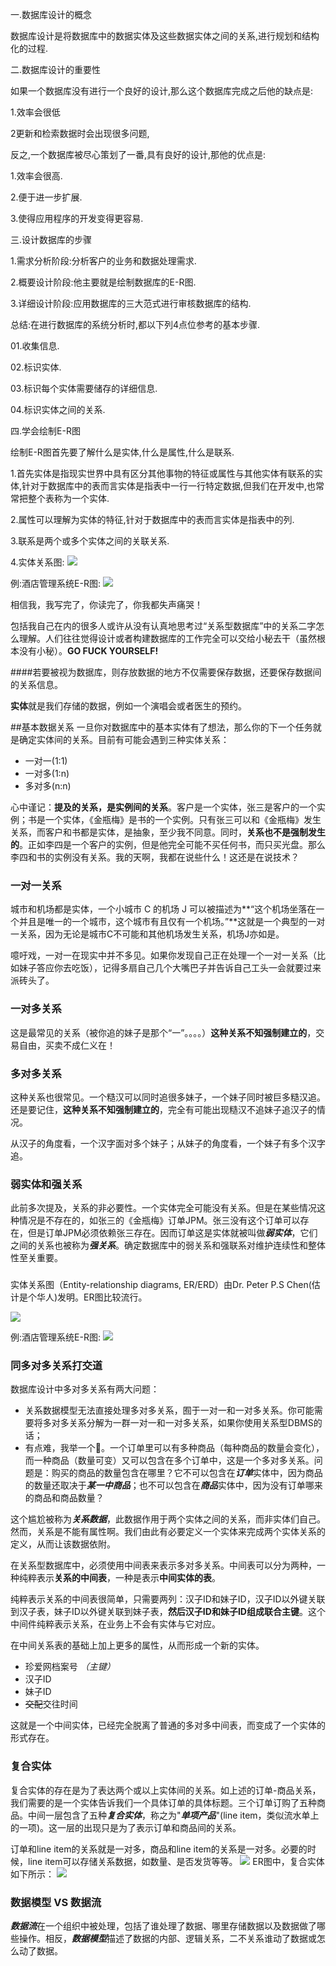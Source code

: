 一.数据库设计的概念

数据库设计是将数据库中的数据实体及这些数据实体之间的关系,进行规划和结构化的过程.

二.数据库设计的重要性

如果一个数据库没有进行一个良好的设计,那么这个数据库完成之后他的缺点是:

1.效率会很低

2更新和检索数据时会出现很多问题,

反之,一个数据库被尽心策划了一番,具有良好的设计,那他的优点是:

1.效率会很高.

2.便于进一步扩展.

3.使得应用程序的开发变得更容易.

三.设计数据库的步骤

1.需求分析阶段:分析客户的业务和数据处理需求.

2.概要设计阶段:他主要就是绘制数据库的E-R图.

3.详细设计阶段:应用数据库的三大范式进行审核数据库的结构.

总结:在进行数据库的系统分析时,都以下列4点位参考的基本步骤.

01.收集信息.

02.标识实体.

03.标识每个实体需要储存的详细信息.

04.标识实体之间的关系.

四.学会绘制E-R图

绘制E-R图首先要了解什么是实体,什么是属性,什么是联系.

1.首先实体是指现实世界中具有区分其他事物的特征或属性与其他实体有联系的实体,针对于数据库中的表而言实体是指表中一行一行特定数据,但我们在开发中,也常常把整个表称为一个实体.

2.属性可以理解为实体的特征,针对于数据库中的表而言实体是指表中的列.

3.联系是两个或多个实体之间的关联关系.

4.实体关系图:
![](/Users/song/OneDrive/第五学期/硕士论文/plot/er.png)

例:酒店管理系统E-R图:
![](/Users/song/OneDrive/第五学期/硕士论文/plot/酒店er.png)

相信我，我写完了，你读完了，你我都失声痛哭！

包括我自己在内的很多人或许从没有认真地思考过“关系型数据库”中的关系二字怎么理解。人们往往觉得设计或者构建数据库的工作完全可以交给小秘去干（虽然根本没有小秘）。**GO FUCK YOURSELF!**

####若要被视为数据库，则存放数据的地方不仅需要保存数据，还要保存数据间的关系信息。


**实体**就是我们存储的数据，例如一个演唱会或者医生的预约。

##基本数据关系
一旦你对数据库中的基本实体有了想法，那么你的下一个任务就是确定实体间的关系。目前有可能会遇到三种实体关系：

+ 一对一(1:1)
+ 一对多(1:n)
+ 多对多(n:n)

心中谨记：**提及的关系，是实例间的关系**。客户是一个实体，张三是客户的一个实例；书是一个实体，《金瓶梅》是书的一个实例。只有张三可以和《金瓶梅》发生关系，而客户和书都是实体，是抽象，至少我不同意。同时，**关系也不是强制发生的**。正如李四是一个客户的实例，但是他完全可能不买任何书，而只买光盘。那么李四和书的实例没有关系。我的天啊，我都在说些什么！这还是在说技术？

### 一对一关系
城市和机场都是实体，一个小城市 C 的机场 J 可以被描述为**“这个机场坐落在一个并且是唯一的一个城市，这个城市有且仅有一个机场。”**这就是一个典型的一对一关系，因为无论是城市C不可能和其他机场发生关系，机场J亦如是。

噫吁戏，一对一在现实中并不多见。如果你发现自己正在处理一个一对一关系（比如妹子答应你去吃饭），记得多扇自己几个大嘴巴子并告诉自己工头一会就要过来派砖头了。

### 一对多关系
这是最常见的关系（被你追的妹子是那个“一”。。。。）**这种关系不知强制建立的**，交易自由，买卖不成仁义在！

### 多对多关系

这种关系也很常见。一个糙汉可以同时追很多妹子，一个妹子同时被巨多糙汉追。还是要记住，**这种关系不知强制建立的**，完全有可能出现糙汉不追妹子追汉子的情况。

从汉子的角度看，一个汉字面对多个妹子；从妹子的角度看，一个妹子有多个汉字追。



### 弱实体和强关系
此前多次提及，关系的非必要性。一个实体完全可能没有关系。但是在某些情况这种情况是不存在的，如张三的《金瓶梅》订单JPM。张三没有这个订单可以存在，但是订单JPM必须依赖张三存在。因而订单这是实体就被叫做***弱实体***，它们之间的关系也被称为***强关系***。确定数据库中的弱关系和强联系对维护连续性和整体性至关重要。

### 

实体关系图（Entity-relationship diagrams, ER/ERD）由Dr. Peter P.S Chen(估计是个华人)发明。ER图比较流行。

![](/Users/song/OneDrive/第五学期/硕士论文/plot/er.png)

例:酒店管理系统E-R图:
![](/Users/song/OneDrive/第五学期/硕士论文/plot/酒店er.png)

### 同多对多关系打交道
数据库设计中多对多关系有两大问题：

+ 关系数据模型无法直接处理多对多关系，囿于一对一和一对多关系。你可能需要将多对多关系分解为一群一对一和一对多关系，如果你使用关系型DBMS的话；
+ 有点难，我举一个🌰。一个订单里可以有多种商品（每种商品的数量会变化），而一种商品（数量可变）又可以包含在多个订单中，这是一个多对多关系。问题是：购买的商品的数量包含在哪里？它不可以包含在***订单***实体中，因为商品的数量还取决于***某一中商品***；也不可以包含在***商品***实体中，因为没有订单哪来的商品和商品数量？

这个尴尬被称为***关系数据***，此数据作用于两个实体之间的关系，而非实体们自己。然而，关系是不能有属性啊。我们由此有必要定义一个实体来完成两个实体关系的定义，从而让该数据依附。

在关系型数据库中，必须使用中间表来表示多对多关系。中间表可以分为两种，一种纯粹表示**关系的中间表**，一种是表示**中间实体的表**。

纯粹表示关系的中间表很简单，只需要两列：汉子ID和妹子ID，汉子ID以外键关联到汉子表，妹子ID以外键关联到妹子表，**然后汉子ID和妹子ID组成联合主键**。这个中间件纯粹表示关系，在业务上不会有实体与它对应。

在中间关系表的基础上加上更多的属性，从而形成一个新的实体。

+ 珍爱网档案号 *（主键）*
+ 汉子ID
+ 妹子ID
+ ~~交配~~交往时间

这就是一个中间实体，已经完全脱离了普通的多对多中间表，而变成了一个实体的形式存在。

### 复合实体
复合实体的存在是为了表达两个或以上实体间的关系。如上述的订单-商品关系，我们需要的是一个实体告诉我们一个具体订单的具体标题。三个订单订购了五种商品。中间一层包含了五种***复合实体***，称之为"***单项产品***"(line item，类似流水单上的一项)。这一层的出现只是为了表示订单和商品间的关系。

订单和line item的关系就是一对多，商品和line item的关系是一对多。必要的时候，line item可以存储关系数据，如数量、是否发货等等。
![](/Users/song/OneDrive/第五学期/硕士论文/plot/关系实体.jpeg)
ER图中，复合实体如下所示：
![](/Users/song/OneDrive/第五学期/硕士论文/plot/复合实体.png)

### 数据模型 VS 数据流
***数据流***在一个组织中被处理，包括了谁处理了数据、哪里存储数据以及数据做了哪些操作。相反，***数据模型***描述了数据的内部、逻辑关系，二不关系谁动了数据或怎么动了数据。